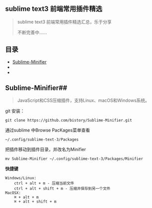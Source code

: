 ## **sublime text3 前端常用插件精选** 

> sublime text3 前端常用插件精选汇总，乐于分享
>
> 不断完善中……

## 目录

- [Sublime-Minifier](#Sublime-Minifier)
- ​
- 

## Sublime-Minifier##

> JavaScript和CSS压缩插件，支持Linux、macOS和Windows系统。

git 安装：

```git
git clone https://github.com/bistory/Sublime-Minifier.git       
```

通过sublime 中Browse PacKages菜单查看

```git
~/.config/sublime-text-3/Packages
```

把插件移动到插件目录，并改名为Minifier

```git
mv Sublime-Minifier ~/.config/sublime-text-3/Packages/Minifier
```

**快捷键**

```sublime
Windows/Linux:
	ctrl + alt + m - 压缩当前文件
	ctrl + alt + shift + m - 压缩并保存到另一个文件
MacOSX:
	⌘ + alt + m
	⌘ + alt + shift + m
```

